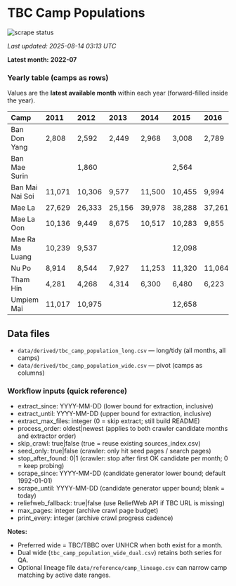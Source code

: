 # TBC Camp Populations

![scrape status](https://github.com/DMParker1/tbc-camp-pops/actions/workflows/scrape.yml/badge.svg)

_Last updated: 2025-08-14 03:13 UTC_

**Latest month:** **2022-07**

### Yearly table (camps as rows)
Values are the **latest available month** within each year (forward-filled inside the year).

| Camp            | 2011   | 2012   | 2013   | 2014   | 2015   | 2016   | 2017   | 2018   | 2019   | 2022   |
|:----------------|:-------|:-------|:-------|:-------|:-------|:-------|:-------|:-------|:-------|:-------|
| Ban Don Yang    | 2,808  | 2,592  | 2,449  | 2,968  | 3,008  | 2,789  | 610    | 801    | 8,018  | 8,080  |
| Ban Mae Surin   |        | 1,860  |        |        | 2,564  |        | 2,282  | 15,336 | 14,264 | 14,162 |
| Ban Mai Nai Soi | 11,071 | 10,306 | 9,577  | 11,500 | 10,455 | 9,994  | 9,728  | 9,282  | 8,779  | 8,084  |
| Mae La          | 27,629 | 26,333 | 25,156 | 39,978 | 38,288 | 37,261 | 36,613 | 35,433 | 35,348 | 34,157 |
| Mae La Oon      | 10,136 | 9,449  | 8,675  | 10,517 | 10,283 | 9,855  | 9,546  | 9,464  | 9,212  | 8,940  |
| Mae Ra Ma Luang | 10,239 | 9,537  |        |        | 12,098 |        | 10,600 | 10,533 | 10,271 | 9,845  |
| Nu Po           | 8,914  | 8,544  | 7,927  | 11,253 | 11,320 | 11,064 | 10,646 | 10,452 | 10,093 | 7,524  |
| Tham Hin        | 4,281  | 4,268  | 4,314  | 6,300  | 6,480  | 6,223  | 6,184  | 6,182  | 6,147  | 5,734  |
| Umpiem Mai      | 11,017 | 10,975 |        |        | 12,658 |        |        | 11,265 | 11,129 | 10,657 |

## Data files

- `data/derived/tbc_camp_population_long.csv` — long/tidy (all months, all camps)
- `data/derived/tbc_camp_population_wide.csv` — pivot (camps as columns)

<!-- WORKFLOW_INPUTS_START -->
### Workflow inputs (quick reference)
- extract_since: YYYY-MM-DD (lower bound for extraction, inclusive)
- extract_until: YYYY-MM-DD (upper bound for extraction, inclusive)
- extract_max_files: integer (0 = skip extract; still build README)
- process_order: oldest|newest (applies to both crawler candidate months and extractor order)
- skip_crawl: true|false (true = reuse existing sources_index.csv)
- seed_only: true|false (crawler: only hit seed pages / search pages)
- stop_after_found: 0|1 (crawler: stop after first OK candidate per month; 0 = keep probing)
- scrape_since: YYYY-MM-DD (candidate generator lower bound; default 1992-01-01)
- scrape_until: YYYY-MM-DD (candidate generator upper bound; blank = today)
- reliefweb_fallback: true|false (use ReliefWeb API if TBC URL is missing)
- max_pages: integer (archive crawl page budget)
- print_every: integer (archive crawl progress cadence)

**Notes:**
- Preferred wide = TBC/TBBC over UNHCR when both exist for a month.
- Dual wide (`tbc_camp_population_wide_dual.csv`) retains both series for QA.
- Optional lineage file `data/reference/camp_lineage.csv` can narrow camp matching by active date ranges.
<!-- WORKFLOW_INPUTS_END -->
